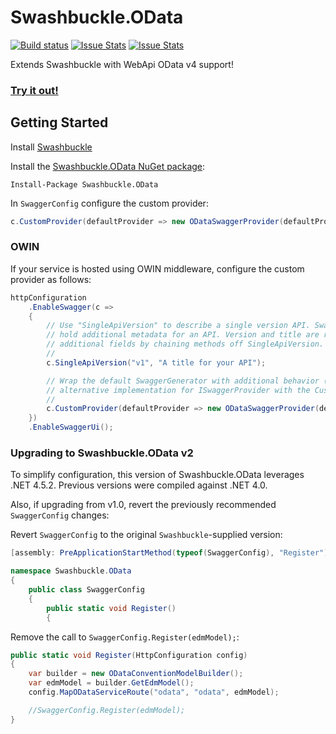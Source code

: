 Swashbuckle.OData
=========

[![Build status](https://ci.appveyor.com/api/projects/status/lppv9403dgwrntpa?svg=true)](https://ci.appveyor.com/project/rbeauchamp/swashbuckle-odata/)
[![Issue Stats](http://www.issuestats.com/github/rbeauchamp/Swashbuckle.OData/badge/pr)](http://www.issuestats.com/github/rbeauchamp/Swashbuckle.OData)
[![Issue Stats](http://www.issuestats.com/github/rbeauchamp/Swashbuckle.OData/badge/issue)](http://www.issuestats.com/github/rbeauchamp/Swashbuckle.OData)

Extends Swashbuckle with WebApi OData v4 support!

### <a href="http://swashbuckleodata.azurewebsites.net/swagger/" target="_blank">Try it out!</a> ###

## Getting Started ##

Install [Swashbuckle](https://github.com/domaindrivendev/Swashbuckle)

Install the [Swashbuckle.OData NuGet package](https://www.nuget.org/packages/Swashbuckle.OData/):

    Install-Package Swashbuckle.OData

In `SwaggerConfig` configure the custom provider:
```csharp
c.CustomProvider(defaultProvider => new ODataSwaggerProvider(defaultProvider, c));
```

### OWIN  ###

If your service is hosted using OWIN middleware, configure the custom provider as follows:
```csharp
httpConfiguration
    .EnableSwagger(c =>
    {
        // Use "SingleApiVersion" to describe a single version API. Swagger 2.0 includes an "Info" object to
        // hold additional metadata for an API. Version and title are required but you can also provide
        // additional fields by chaining methods off SingleApiVersion.
        //
        c.SingleApiVersion("v1", "A title for your API");

        // Wrap the default SwaggerGenerator with additional behavior (e.g. caching) or provide an
        // alternative implementation for ISwaggerProvider with the CustomProvider option.
        //
        c.CustomProvider(defaultProvider => new ODataSwaggerProvider(defaultProvider, c, () => httpConfiguration));
    })
    .EnableSwaggerUi();
```

### Upgrading to Swashbuckle.OData v2 ###

To simplify configuration, this version of Swashbuckle.OData leverages .NET 4.5.2. Previous versions were compiled against .NET 4.0.

Also, if upgrading from v1.0, revert the previously recommended `SwaggerConfig` changes:

Revert `SwaggerConfig` to the original `Swashbuckle`-supplied version:
```csharp
[assembly: PreApplicationStartMethod(typeof(SwaggerConfig), "Register")]

namespace Swashbuckle.OData
{
    public class SwaggerConfig
    {
        public static void Register()
        {
```

Remove the call to `SwaggerConfig.Register(edmModel);`:
```csharp
public static void Register(HttpConfiguration config)
{
    var builder = new ODataConventionModelBuilder();
    var edmModel = builder.GetEdmModel();
    config.MapODataServiceRoute("odata", "odata", edmModel);

    //SwaggerConfig.Register(edmModel);
}
```
